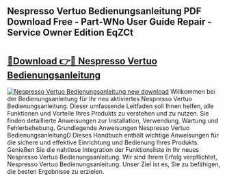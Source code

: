 ## Nespresso Vertuo Bedienungsanleitung PDF Download Free - Part-WNo User Guide Repair - Service Owner Edition EqZCt

# <h2><a href="http://df3sm5x.blite.top/?on=Nespresso+Vertuo+Bedienungsanleitung">🔗Download 👉🔴 Nespresso Vertuo Bedienungsanleitung</a></h2>

[![Nespresso Vertuo Bedienungsanleitung new download](https://i.imgur.com/lujVjoI.png)](http://df3sm5x.blite.top/?on=Nespresso+Vertuo+Bedienungsanleitung)
Willkommen bei der Bedienungsanleitung für Ihr neu aktiviertes Nespresso Vertuo Bedienungsanleitung. Dieser umfassende Leitfaden soll Ihnen helfen, alle Funktionen und Vorteile Ihres Produkts zu verstehen und zu nutzen. Sie finden detaillierte Anweisungen zur Installation, Verwendung, Wartung und Fehlerbehebung. Grundlegende Anweisungen Nespresso Vertuo BedienungsanleitungD Dieses Handbuch enthält wichtige Anweisungen für die sichere und effektive Einrichtung und Bedienung Ihres Produkts. Genießen Sie die nahtlose Integration der Funktionsliste in Ihr neues Nespresso Vertuo Bedienungsanleitung. Wir sind Ihrem Erfolg verpflichtet, Nespresso Vertuo Bedienungsanleitung. Unser Ziel ist es, Sie zu befähigen, die besten Ergebnisse zu erzielen.

